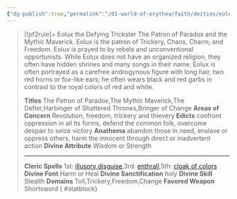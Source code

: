```yaml
---
{"dg-publish":true,"permalink":"/01-world-of-erythea/faith/deities/eolux/","title":"Eolux the Defying Trickster","tags":["Deity"],"dgShowInlineTitle":true,"noteIcon":""}
---
```


>[!pf2rule]+ Eolux the Defying Trickster
>The Patron of Paradox and the Mythic Maverick. Eolux is the patron of Trickery, Chaos, Charm, and Freedom. Eolux is prayed to by rebels and unconventional opportunists. While Eolux does not have an organized religion, they often have hidden shrines and many songs in their name. Eolux is often portrayed as a carefree androgynous figure with long hair, two red horns or fox-like ears; he often wears black and red garbs in contrast to the royal colors of red and white.
> 
> **Titles**  The Patron of Paradox,The Mythic Maverick,The Defier,Harbinger of Shattered Thrones,Bringer of Change
> **Areas of Concern**  Revolution, freedom, trickery and thievery
> **Edicts**  confront oppression in all its forms, defend the common folk, overcome despair to seize victory
> **Anathema**  abandon those in need, enslave or oppress others, harm the innocent through direct or inadvertent action
> **Divine Attribute**  Wisdom or Strength
> 
> ---
> 
> **Cleric Spells** 1st: [illusory disguise](https://pf2easy.com/index.php?id=1373&name=illusory_disguise),3rd: [enthrall](https://pf2easy.com/index.php?id=1318&name=enthrall),5th: [cloak of colors](https://pf2easy.com/index.php?id=1255&name=cloak_of_colors)
> **Divine Font**  Harm or Heal
> **Divine Sanctification**  holy
> **Divine Skill**  Stealth
> **Domains**  Toil,Trickery,Freedom,Change
> **Favored Weapon**  Shortsword 
{ #statblock}


 
